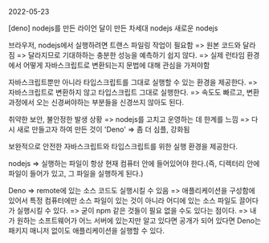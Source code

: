 2022-05-23

[deno]
nodejs를 만든 라이언 달이 만든 차세대 nodejs
새로운 nodejs

브라우저, nodejs에서 실행하려면 트랜스 파일링 작업이 필요함
=> 원본 코드와 달라짐
=> 달라지므로 기대하하는 충분한 성능을 예측하기 쉽지 않다.
=> 실제 런타임 환경에서 어떻게 자바스크립트로 변환되는지 문법에 대해 관심을 가져야함

자바스크립트뿐만 아니라 타입스크립트를 그대로 실행할 수 있는 환경을 제공한다.
=> 자바스크립트로 변환하지 않고 타입스크립트 그대로 실행한다.
=> 속도도 빠르고, 변환 과정에서 오는 신경써야하는 부분들을 신경쓰지 않아도 된다.

취약한 보안, 불안정한 발생 상황
=> nodejs를 고치고 운영하는 데 한계를 느낌
=> 다시 새로 만들고자 하여 만든 것이 'Deno'
=> 좀 더 심플, 강화됨

보완적으로 안전한 자바스크립트와 타입스크립트를 위한 실행 환경을 제공한다.

nodejs
=> 실행하는 파일이 항상 현재 컴퓨터 안에 들어있어야 한다.(즉, 디렉터리 안에 파일이 들어가 있고, 그 파일을 실행하게 된다.)

Deno
=> remote에 있는 소스 코드도 실행시킬 수 있음
=> 애플리케이션을 구성함에 있어서 특정 컴퓨터에만 소스 파일이 있는 것이 아니라 어디에 있는 소스 파일도 끌어다가 실행시킬 수 있다.
=> 굳이 npm 같은 것들이 필요 없을 수도 있다는 점이다.
=> 내가 원하는 소프트웨어가 어느 서버에 있는지만 알고 있다면 공개가 되어 있다면
    Deno는 패키지 매니저 없이도 애플리케이션을 실행할 수 있다.



